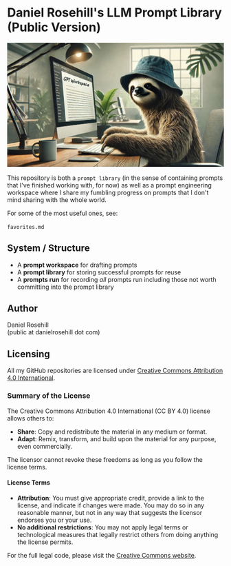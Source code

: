 # Daniel Rosehill's LLM Prompt Library (Public Version)

![Prompting sloth](/images/banner.webp)

This repository is both a `prompt library`  (in the sense of containing prompts that I've finished working with, for now) as well as a prompt engineering workspace where I share my fumbling progress on prompts that I don't mind sharing with the whole world. 

For some of the most useful ones, see:

`favorites.md`

## System / Structure

- A **prompt workspace** for drafting prompts
- A **prompt library** for storing successful prompts for reuse
- A **prompts run** for recording *all* prompts run including those not worth committing into the prompt library 

 ## Author
 
 Daniel Rosehill  
 (public at danielrosehill dot com)
 
 ## Licensing
 
 All my GitHub repositories are licensed under [Creative Commons Attribution 4.0 International](https://creativecommons.org/licenses/by/4.0/).
 
 ### Summary of the License
 The Creative Commons Attribution 4.0 International (CC BY 4.0) license allows others to:
 - **Share**: Copy and redistribute the material in any medium or format.
 - **Adapt**: Remix, transform, and build upon the material for any purpose, even commercially.
 
 The licensor cannot revoke these freedoms as long as you follow the license terms.
 
 #### License Terms
 - **Attribution**: You must give appropriate credit, provide a link to the license, and indicate if changes were made. You may do so in any reasonable manner, but not in any way that suggests the licensor endorses you or your use.
 - **No additional restrictions**: You may not apply legal terms or technological measures that legally restrict others from doing anything the license permits.
 
 For the full legal code, please visit the [Creative Commons website](https://creativecommons.org/licenses/by/4.0/legalcode).